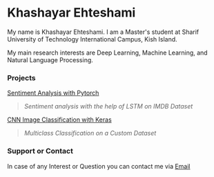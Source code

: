 # Khashayar Ehteshami

My name is Khashayar Ehteshami. I am a Master's student at Sharif University of Technology International Campus, Kish Island.

My main research interests are Deep Learning, Machine Learning, and Natural Language Processing.

### Projects

[Sentiment Analysis with Pytorch](https://github.com/KhashayarEhteshami/Sentimentanalysis)
>*Sentiment analysis with the help of LSTM on IMDB Dataset*

[CNN Image Classification with Keras](https://github.com/KhashayarEhteshami/CNN-for-image-classification)
>*Multiclass Classification on a Custom Dataset* 

### Support or Contact

In case of any Interest or Question you can contact me via [Email](Khashayarehteshamy@gmail.com) 
